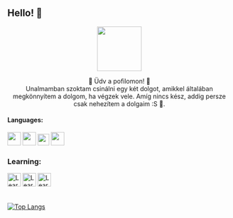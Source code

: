 ## **Hello!** :wave:
<p align="center"<center>
<img src="https://c.tenor.com/BeGqlkv5_M8AAAAi/darling-in-the-franxx-zero-two.gif" width="100" class="kep"/>
<p align="center">💫 Üdv a pofilomon! 💫<br>Unalmamban szoktam csinálni egy két  dolgot, amikkel általában megkönnyítem a dolgom, ha végzek vele. Amíg nincs kész, addig persze csak nehezítem a dolgaim :S  💩. </center></p>

#### Languages:
<img src="https://camo.githubusercontent.com/9496882abd182958bcea4238ab44f7eb8928d7a4144c150f18f6c55ceb9b4490/68747470733a2f2f6564656e742e6769746875622e696f2f537570657254696e7949636f6e732f696d616765732f7376672f6a6176617363726970742e737667" width="30"/> <img src="https://cdn0.iconfinder.com/data/icons/social-network-7/50/22-512.png" width="30"/> <img src="https://icon-library.com/images/css-icon-png/css-icon-png-0.jpg" width="26"/> <img src="https://iconape.com/wp-content/png_logo_vector/c.png" width="30">

### Learning:
<img src="https://camo.githubusercontent.com/aa96ee3a3352c9c3c2161d3e95698d0885a277ab85d617fe77912627d37a3959/68747470733a2f2f6564656e742e6769746875622e696f2f537570657254696e7949636f6e732f696d616765732f7376672f707974686f6e2e737667" width="30" title="Learning"/> <img src="https://camo.githubusercontent.com/a870803f30db1d15495072fa9e946a7fa6a6fc1a47fe12324aaf7509c410fc4a/68747470733a2f2f6564656e742e6769746875622e696f2f537570657254696e7949636f6e732f696d616765732f7376672f6a6176612e737667" width="30" title="Learning"/> 
<img src="https://icons-for-free.com/iconfiles/png/512/code+logo+swift+icon-1320184804561081764.png" width="30" title="Learning"/>
<br><br><br>
[![Top Langs](https://github-readme-stats.vercel.app/api/top-langs/?username=bxn4&layout=compact&theme=tokyonight)](https://github.com/anuraghazra/github-readme-stats)
